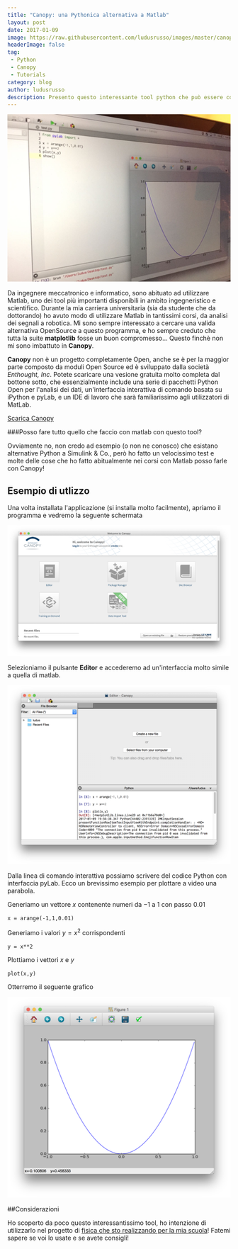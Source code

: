 ```yaml
---
title: "Canopy: una Pythonica alternativa a Matlab"
layout: post
date: 2017-01-09
image: https://raw.githubusercontent.com/ludusrusso/images/master/canopy/main.png
headerImage: false
tag:
 - Python
 - Canopy
 - Tutorials
category: blog
author: ludusrusso
description: Presento questo interessante tool python che può essere considerato una buona alternativa a Matlab per l'analisi dei dati!
---
```


![Canopy Main](https://raw.githubusercontent.com/ludusrusso/images/master/canopy/main.png)

Da ingegnere meccatronico e informatico, sono abituato ad utilizzare Matlab, uno dei tool più importanti disponibili in ambito ingegneristico e scientifico. Durante la mia carriera universitaria (sia da studente che da dottorando) ho avuto modo di utilizzare Matlab in tantissimi corsi, da analisi dei segnali a robotica. Mi sono sempre interessato a cercare una valida alternativa OpenSource a questo programma, e ho sempre creduto che tutta la suite **matplotlib** fosse un buon compromesso... Questo finchè non mi sono imbattuto in **Canopy**.

**Canopy** non è un progetto completamente Open, anche se è per la maggior parte composto da moduli Open Source ed è sviluppato dalla società *Enthought, Inc*. Potete scaricare una vesione gratuita molto completa dal bottone sotto, che essenzialmente include una serie di pacchetti Python Open per l'analisi dei dati, un'interfaccia interattiva di comando basata su iPython e pyLab, e un IDE di lavoro che sarà familiarissimo agli utilizzatori di MatLab.

<a type="button" class="btn btn-info bnt-lg" href="https://store.enthought.com/downloads/#default"> Scarica Canopy</a>

###Posso fare tutto quello che faccio con matlab con questo tool?

Ovviamente no, non credo ad esempio (o non ne conosco) che esistano alternative Python a Simulink & Co., però ho fatto un velocissimo test e molte delle cose che ho fatto abitualmente nei corsi con Matlab posso farle con Canopy!

## Esempio di utlizzo

Una volta installata l'applicazione (si installa molto facilmente), apriamo il programma e vedremo la seguente schermata

![Canopy Schermata Home](https://raw.githubusercontent.com/ludusrusso/images/master/canopy/home.png)

Selezioniamo il pulsante **Editor** e accederemo ad un'interfaccia molto simile a quella di matlab.

![Canopy Editor](https://raw.githubusercontent.com/ludusrusso/images/master/canopy/editor.png)

Dalla linea di comando interattiva possiamo scrivere del codice Python con interfaccia pyLab. Ecco un brevissimo esempio per plottare a video una parabola.

Generiamo un vettore $x$ contenente numeri da $-1$ a $1$ con passo $0.01$

```
x = arange(-1,1,0.01)
```

Generiamo i valori $y = x^2$ corrispondenti

```
y = x**2
```

Plottiamo i vettori $x$ e $y$

```
plot(x,y)
```

Otterremo il seguente grafico

![Canopy Editor](https://raw.githubusercontent.com/ludusrusso/images/master/canopy/parabolaplot.png)

##Considerazioni

Ho scoperto da poco questo interessantissimo tool, ho intenzione di utilizzarlo nel progetto di [fisica che sto realizzando per la mia scuola](http://www.ludusrusso.cc/posts/2017-01-04-arduino-python-lab-fisica-1)! Fatemi sapere se voi lo usate e se avete consigli!